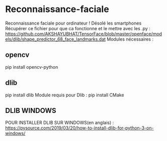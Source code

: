 # Reconnaissance-faciale
Reconnaissance faciale pour ordinateur ! Désolé les smartphones
Récupérer ce fichier pour que ca fonctionne et le mettre avec les .py :
https://github.com/AKSHAYUBHAT/TensorFace/blob/master/openface/models/dlib/shape_predictor_68_face_landmarks.dat
Modules nécessaires :
## opencv
pip install opencv-python
## dlib
pip install dlib
Module requis pour Dlib :
pip install CMake
## DLIB WINDOWS
POUR INSTALLER DLIB SUR WINDOWS(en anglais) :
https://pysource.com/2019/03/20/how-to-install-dlib-for-python-3-on-windows/
